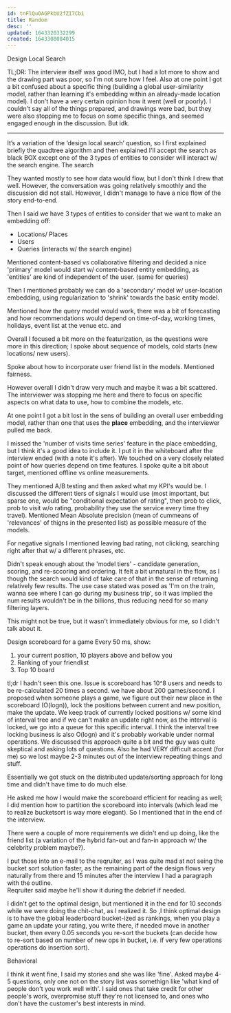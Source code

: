 ```yaml
---
id: tnFlQuOAGPkbU2fZI7Cb1
title: Random
desc: ''
updated: 1643320332299
created: 1643308084015
---
```



Design Local Search
 
TL;DR:
The interview itself was good IMO, but I had a lot more to show and the drawing part was poor,
so I'm not sure how I feel. Also at one point I got a bit confused about a specific thing
(building a global user-similarity model, rather than learning it's embedding within an already-made
location model).
I don't have a very certain opinion how it went (well or poorly). I couldn't say all of the things prepared, and drawings were bad, but they were also stopping me to focus on some specific things, and 
seemed engaged enough in the discussion. But idk.


------------

It’s a variation of the ‘design local search’ question, so I first explained briefly the
quadtree algorithm and then explained I'll accept the search as black BOX except one of the 
3 types of entities to consider will interact w/ the search engine. The search 

 They wanted mostly to see how data would flow, but I don't think I drew that well. 
 However, the conversation was going relatively smoothly and the discussion did not stall.
 However, I didn't manage to have a nice flow of the story end-to-end.


Then I said we have 3 types of entities to consider that we want to make an embedding off:
* Locations/ Places
* Users
* Queries (interacts w/ the search engine)

Mentioned content-based vs collaborative filtering and decided a nice 'primary' model would 
start w/ content-based entity embedding, as 'entities' are kind of independent of the user.
(same for queries)

Then I mentioned probably we can do a 'secondary' model w/ user-location embedding, using 
regularization to 'shrink' towards the basic entity model.

Mentioned how the query model would work, there was a bit of forecasting and how recommendations
would depend on time-of-day, working times, holidays, event list at the venue etc. and

Overall I focused a bit more on the featurization, as the questions were more in this direction;
I spoke about sequence of models, cold starts (new locations/ new users).

Spoke about how to incorporate user friend list in the models. 
Mentioned fairness.

However overall I didn't draw very much and maybe it was a bit scattered. The interviewer was
stopping me here and there to focus on specific aspects on what data to use, how to combine the models, etc.

At one point I got a bit lost in the sens of building an overall user embedding model, rather than one that uses the __place__ embedding, and the interviewer pulled me back.

I missed the 'number of visits time series' feature in the place embedding, but I think it's a good idea to include it. I put it in the whiteboard after the interview ended (with a note it's after). We touched on a very closely related point of how queries depend on time features.
 I spoke quite a bit about target, mentioned offline vs online measurements.

 They mentioned A/B testing and then asked what my KPI's would be.
 I discussed the different tiers of signals I would use (most important, but sparse one, would be "conditional expectation of rating", then prob to click, prob to visit w/o rating, probability 
 they use the service every time they travel).
  Mentioned Mean Absolute precision (mean of cummeans of 'relevances' of thigns in the presented list) as possible measure of the models.

 For negative signals I mentioned leaving bad rating, not clicking, searching right after that w/
 a different phrases, etc.

 Didn't speak enough about the 'model tiers' - candidate generation, scoring, and re-sccoring and ordering.  It felt a bit unnatural in the flow, as I though the search would kind of take care of that in the sense of returning relatively few results. 
 The use case stated was posed as 'I'm on the train, wanna see where I can go during my business trip', so it was implied the num results wouldn't be in the billions, thus reducing need for so many filtering layers. 

 This might not be true, but it wasn't immediately obvious for me, so I didn't talk about it.





Design scoreboard for a game
Every 50 ms, show:
1. your current position, 10 players above and bellow you
2. Ranking of your friendlist 
3. Top 10 board

tl;dr 
I hadn't seen this one. Issue is scoreboard has 10^8 users and needs to be re-calculated 20 times a second. we have about 200 games/second.
I proposed when someone plays a game, we figure out their new place in the scoreboard (O(logn)), lock the
positions between current and new position, make the update.
We keep track of currently locked positions w/ some kind of interval tree and if we can't make an update right now, as the interval is locked, we go into a queue for this specific interval.
I think the interval tree locking business is also O(logn) and it's probably workable under normal operations. We discussed this approach quite a bit and the guy was quite skeptical and asking lots of questions. Also he had VERY difficult accent (for me) so we lost maybe 2-3 minutes out of the interview repeating things and stuff.

 Essentially we got stuck on the distributed update/sorting approach for long time and didn't have time to do much else.

 He asked me how I would make the scoreboard efficient for reading as well;
  I did mention how to partition the scoreboard into intervals (which lead me to realize bucketsort is way more elegant). So I mentioned that in the end of the interview.

There were a couple of more requirements we didn't end up doing, like the friend list (a variation of the hybrid fan-out and fan-in approach w/ the celebrity problem maybe?).

I put those into an e-mail to the reqruiter, as I was quite mad at not seing the bucket sort solution faster, as the remaining part of the design flows very naturally from there and 15 minutes after the interview I had a paragraph with the outline.  
 Reqruiter said maybe he'll show it during the debrief if needed.


I didn't get to the optimal design, but mentioned it in the end for 10 seconds while we were doing the chit-chat, as I realized it. So ,I think optimal design is to have the global leaderboard bucket-ized as rankings, when you play a game an update your rating, you write there, if needed move in another bucket, then every 0.05 seconds you re-sort the buckets (can decide how to re-sort based on number of new ops in bucket, i.e. if very few operations operations do insertion sort).


Behavioral

I think it went fine, I said my stories and she was like 'fine'. Asked maybe 4-5 questions, only one
not on the story list was somethign like 'what kind of people don't you work well with'. I said ones that take credit for other people's work, overpromise stuff they're not licensed to, and ones who don't have the customer's best interests in mind. 